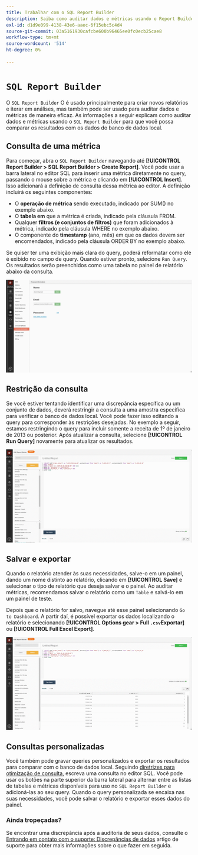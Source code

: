 ```yaml
---
title: Trabalhar com o SQL Report Builder
description: Saiba como auditar dados e métricas usando o Report Builder SQL para que você possa comparar os resultados com os dados do banco de dados local.
exl-id: d1d9e099-4138-43e6-aaec-6f15ebc5c4d4
source-git-commit: 03a5161930cafcbe600b96465ee0fc0ecb25cae8
workflow-type: tm+mt
source-wordcount: '514'
ht-degree: 0%

---
```


# `SQL Report Builder`

O `SQL Report Builder` O é usado principalmente para criar novos relatórios e iterar em análises, mas também pode ser usado para auditar dados e métricas de maneira eficaz. As informações a seguir explicam como auditar dados e métricas usando o `SQL Report Builder` para que você possa comparar os resultados com os dados do banco de dados local.

## Consulta de uma métrica

Para começar, abra o `SQL Report Builder` navegando até **[!UICONTROL Report Builder > SQL Report Builder > Create Report]**. Você pode usar a barra lateral no editor SQL para inserir uma métrica diretamente no query, passando o mouse sobre a métrica e clicando em **[!UICONTROL Insert]**. Isso adicionará a definição de consulta dessa métrica ao editor. A definição incluirá os seguintes componentes:

- O **operação de métrica** sendo executado, indicado por SUM() no exemplo abaixo.
- O **tabela em** que a métrica é criada, indicado pela cláusula FROM.
- Qualquer **filtros (e conjuntos de filtros)** que foram adicionados à métrica, indicado pela cláusula WHERE no exemplo abaixo.
- O componente do **timestamp** (ano, mês) em que os dados devem ser encomendados, indicado pela cláusula ORDER BY no exemplo abaixo.

Se quiser ter uma exibição mais clara do query, poderá reformatar como ele é exibido no campo de query. Quando estiver pronto, selecione `Run Query`. Os resultados serão preenchidos como uma tabela no painel de relatório abaixo da consulta.

![](../../assets/run-query-results.gif)

## Restrição da consulta

Se você estiver tentando identificar uma discrepância específica ou um conjunto de dados, deverá restringir a consulta a uma amostra específica para verificar o banco de dados local. Você pode fazer isso editando a query para corresponder às restrições desejadas. No exemplo a seguir, estamos restringindo o query para incluir somente a receita de 1º de janeiro de 2013 ou posterior. Após atualizar a consulta, selecione **[!UICONTROL Run Query]** novamente para atualizar os resultados.

![](../../assets/restricting-query.gif)

## Salvar e exportar

Quando o relatório atender às suas necessidades, salve-o em um painel, dando um nome distinto ao relatório, clicando em **[!UICONTROL Save]** e selecionar o tipo de relatório que deseja salvar e o painel. Ao auditar métricas, recomendamos salvar o relatório como um `Table` e salvá-lo em um painel de teste.

Depois que o relatório for salvo, navegue até esse painel selecionando `Go to Dashboard`. A partir daí, é possível exportar os dados localizando o relatório e selecionando **[!UICONTROL Options gear > Full `.csv`Exportar]** ou **[!UICONTROL Full Excel Export]**.

![](../../assets/export-dboard-data.gif)

## Consultas personalizadas

Você também pode gravar queries personalizados e exportar os resultados para comparar com o banco de dados local. Seguindo [diretrizes para otimização de consulta](../../best-practices/optimizing-your-sql-queries.md), escreva uma consulta no editor SQL. Você pode usar os botões na parte superior da barra lateral para alternar entre as listas de tabelas e métricas disponíveis para uso no `SQL Report Builder` e adicioná-las ao seu query. Quando o query personalizada se encaixa nas suas necessidades, você pode salvar o relatório e exportar esses dados do painel.

### Ainda tropeçadas?

Se encontrar uma discrepância após a auditoria de seus dados, consulte o [Entrando em contato com o suporte: Discrepâncias de dados](https://support.magento.com/hc/en-us/articles/360016505312) artigo de suporte para obter mais informações sobre o que fazer em seguida.
